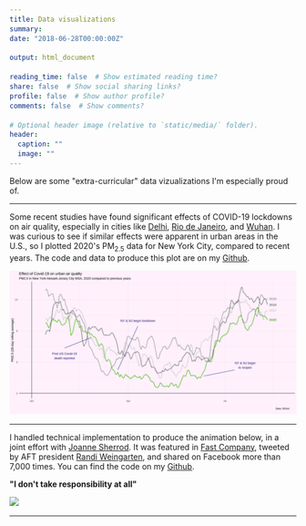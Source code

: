 ```yaml
---
title: Data visualizations
summary: 
date: "2018-06-28T00:00:00Z"

output: html_document

reading_time: false  # Show estimated reading time?
share: false  # Show social sharing links?
profile: false  # Show author profile?
comments: false  # Show comments?

# Optional header image (relative to `static/media/` folder).
header:
  caption: ""
  image: ""
---
```


Below are some "extra-curricular" data vizualizations I'm especially proud of.

<HR>

Some recent studies have found significant effects of COVID-19 lockdowns on air quality, especially in cities like <a href="https://www.ncbi.nlm.nih.gov/pmc/articles/PMC7189867/">Delhi</a>, <a href="https://www.sciencedirect.com/science/article/pii/S0048969720326024">Rio de Janeiro</a>, and <a href="https://www.thelancet.com/pdfs/journals/lanplh/PIIS2542-5196(20)30107-8.pdf">Wuhan</a>. I was curious to see if similar effects were apparent in urban areas in the U.S., so I plotted 2020's PM<sub>2.5</sub> data for New York City, compared to recent years. The code and data to produce this plot are on my <a href="https://github.com/JoeMitchellNelson/pm25_covid">Github</a>.


![](https://raw.githubusercontent.com/JoeMitchellNelson/pm25_covid/master/pm25_plot.png)

<HR>

I handled technical implementation to produce the animation below, in a joint effort with <a href="https://www.linkedin.com/in/jo-sherrod-50975014/">Joanne Sherrod</a>. It was featured in <a href="https://www.fastcompany.com/90492485/this-detailed-map-graph-traces-a-damning-trump-timeline-as-covid-19-spread-through-the-u-s">Fast Company</a>, tweeted by AFT president <a href="https://twitter.com/rweingarten/status/1252410845557997568?s=20">Randi Weingarten</a>, and shared on Facebook more than 7,000 times. You can find the code on my <a href="https://github.com/JoeMitchellNelson/Covid-19-map">Github</a>.
<br>

<strong>"I don't take responsibility at all"</strong>

![](https://i.imgur.com/rZzmKnh.gif)



<HR>
